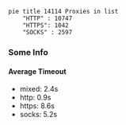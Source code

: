 
```mermaid
pie title 14114 Proxies in list
    "HTTP" : 10747
    "HTTPS": 1042
    "SOCKS" : 2597
```

### Some Info
#### Average Timeout

- mixed: 2.4s
- http: 0.9s
- https: 8.6s
- socks: 5.2s